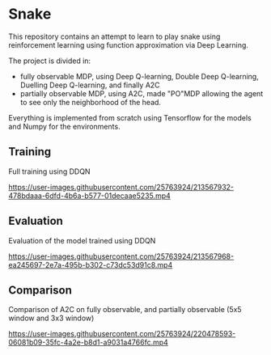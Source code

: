 # Snake
This repository contains an attempt to learn to play snake using reinforcement learning using function approximation via Deep Learning.  

The project is divided in:
 - fully observable MDP, using Deep Q-learning, Double Deep Q-learning, Duelling Deep Q-learning, and finally A2C
 - partially observable MDP, using A2C, made "PO"MDP allowing the agent to see only the neighborhood of the head. 


Everything is implemented from scratch using Tensorflow for the models and Numpy for the environments.

## Training
Full training using DDQN

https://user-images.githubusercontent.com/25763924/213567932-478bdaaa-6dfd-4b6a-b577-01decaae5235.mp4

## Evaluation
Evaluation of the model trained using DDQN

https://user-images.githubusercontent.com/25763924/213567968-ea245697-2e7a-495b-b302-c73dc53d91c8.mp4

## Comparison
Comparison of A2C on fully observable, and partially observable (5x5 window and 3x3 window)

https://user-images.githubusercontent.com/25763924/220478593-06081b09-35fc-4a2e-b8d1-a9031a4766fc.mp4

